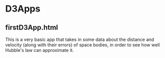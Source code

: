 # D3Apps

## firstD3App.html
This is a very basic app that takes in some data about the distance and velocity (along with their errors) of space bodies, in order to see how well Hubble's law can approximate it.


